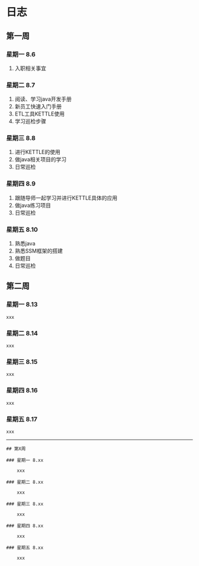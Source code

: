 # 日志

## 第一周

### 星期一 8.6

1. 入职相关事宜

### 星期二 8.7

1. 阅读、学习java开发手册
2. 新员工快速入门手册
3. ETL工具KETTLE使用
4. 学习巡检步骤

### 星期三 8.8

1. 进行KETTLE的使用
2. 做java相关项目的学习
3. 日常巡检

### 星期四 8.9

1. 跟随导师一起学习并进行KETTLE具体的应用
2. 做java练习项目
3. 日常巡检

### 星期五 8.10

1. 熟悉java
2. 熟悉SSM框架的搭建
3. 做题目
4. 日常巡检

## 第二周

### 星期一 8.13

    xxx

### 星期二 8.14

    xxx

### 星期三 8.15

    xxx

### 星期四 8.16

    xxx

### 星期五 8.17

    xxx

---------------------------------------

``` 日志格式
## 第X周

### 星期一 8.xx

    xxx

### 星期二 8.xx

    xxx

### 星期三 8.xx

    xxx

### 星期四 8.xx

    xxx

### 星期五 8.xx

    xxx
```